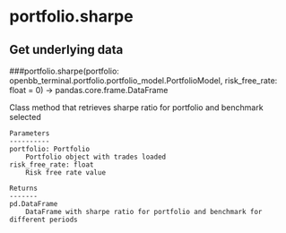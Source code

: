 # portfolio.sharpe

## Get underlying data 
###portfolio.sharpe(portfolio: openbb_terminal.portfolio.portfolio_model.PortfolioModel, risk_free_rate: float = 0) -> pandas.core.frame.DataFrame

Class method that retrieves sharpe ratio for portfolio and benchmark selected

    Parameters
    ----------
    portfolio: Portfolio
        Portfolio object with trades loaded
    risk_free_rate: float
        Risk free rate value

    Returns
    -------
    pd.DataFrame
        DataFrame with sharpe ratio for portfolio and benchmark for different periods
